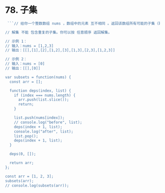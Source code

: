 # 78. 子集

```js
 ```// 给你一个整数数组 nums ，数组中的元素 互不相同 。返回该数组所有可能的子集（幂集）。

// 解集 不能 包含重复的子集。你可以按 任意顺序 返回解集。

// 示例 1：
// 输入：nums = [1,2,3]
// 输出：[[],[1],[2],[1,2],[3],[1,3],[2,3],[1,2,3]]

// 示例 2：
// 输入：nums = [0]
// 输出：[[],[0]]

var subsets = function(nums) {
  const arr = [];

  function deps(index, list) {
    if (index === nums.length) {
      arr.push(list.slice());
      return;
    }

    list.push(nums[index]);
    // console.log("before", list);
    deps(index + 1, list);
    console.log("after", list);
    list.pop();
    deps(index + 1, list);
  }

  deps(0, []);

  return arr;
};

const arr = [1, 2, 3];
subsets(arr);
// console.log(subsets(arr));
